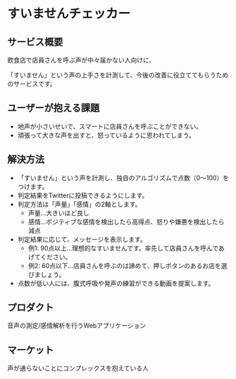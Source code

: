 # すいませんチェッカー

## サービス概要

飲食店で店員さんを呼ぶ声が中々届かない人向けに、

「すいません」という声の上手さを計測して、今後の改善に役立ててもらうためのサービスです。

## ユーザーが抱える課題

- 地声が小さいせいで、スマートに店員さんを呼ぶことができない。
- 頑張って大きな声を出すと、怒っているように思われてしまう。

## 解決方法

- 「すいません」という声を計測し、独自のアルゴリズムで点数（0〜100）をつけます。
- 判定結果をTwitterに投稿できるようにします。
- 判定方法は「声量」「感情」の2軸とします。
  - 声量…大きいほど良し
  - 感情…ポジティブな感情を検出したら高得点、怒りや嫌悪を検出したら減点
- 判定結果に応じて、メッセージを表示します。
  - 例1: 90点以上…理想的なすいませんです。率先して店員さんを呼んであげてください。
  - 例2: 60点以下…店員さんを呼ぶのは諦めて、押しボタンのあるお店を選びましょう。
- 点数が低い人には、腹式呼吸や発声の練習ができる動画を提案します。

## プロダクト
音声の測定/感情解析を行うWebアプリケーション

## マーケット
声が通らないことにコンプレックスを抱えている人
